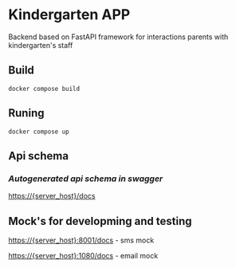 # Kindergarten APP

Backend based on FastAPI framework for interactions parents with kindergarten's staff

## Build

`docker compose build`

## Runing

`docker compose up`

## Api schema

### _Autogenerated api schema in swagger_
[https://{server_host}/docs](http://localhost:8000/docs)


## Mock's for developming and testing

[https://{server_host}:8001/docs](http://localhost:8001/docs) - sms mock

[https://{server_host}:1080/docs](http://localhost:1080/docs) - email mock
